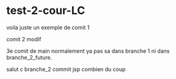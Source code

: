 # test-2-cour-LC

voila juste un exemple de comit 1

comit 2 modif

3e comit de main normalement ya pas sa dans branche 1 ni dans branche_2_future.

salut c branche_2 commit jsp combien du coup
